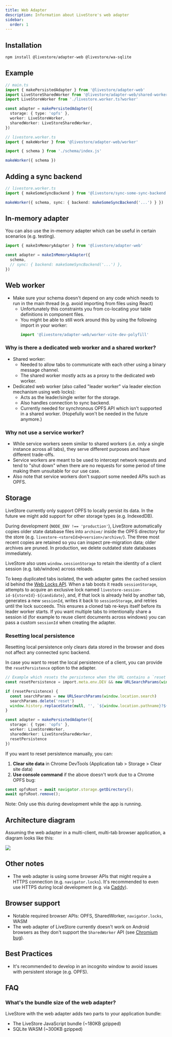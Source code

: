 ```yaml
---
title: Web Adapter
description: Information about LiveStore's web adapter
sidebar:
  order: 1
---
```


## Installation

```bash
npm install @livestore/adapter-web @livestore/wa-sqlite
```

## Example

```ts
// main.ts
import { makePersistedAdapter } from '@livestore/adapter-web'
import LiveStoreSharedWorker from '@livestore/adapter-web/shared-worker?sharedworker'
import LiveStoreWorker from './livestore.worker.ts?worker'

const adapter = makePersistedAdapter({
  storage: { type: 'opfs' },
  worker: LiveStoreWorker,
  sharedWorker: LiveStoreSharedWorker,
})
```

```ts
// livestore.worker.ts
import { makeWorker } from '@livestore/adapter-web/worker'

import { schema } from './schema/index.js'

makeWorker({ schema })
```

## Adding a sync backend

```ts
// livestore.worker.ts
import { makeSomeSyncBackend } from '@livestore/sync-some-sync-backend'

makeWorker({ schema, sync: { backend: makeSomeSyncBackend('...') } })
```

## In-memory adapter

You can also use the in-memory adapter which can be useful in certain scenarios (e.g. testing).

```ts
import { makeInMemoryAdapter } from '@livestore/adapter-web'

const adapter = makeInMemoryAdapter({
  schema,
  // sync: { backend: makeSomeSyncBackend('...') },
})
```

## Web worker

- Make sure your schema doesn't depend on any code which needs to run in the main thread (e.g. avoid importing from files using React)
  - Unfortunately this constraints you from co-locating your table definitions in component files.
  - You might be able to still work around this by using the following import in your worker:
    ```ts
    import '@livestore/adapter-web/worker-vite-dev-polyfill'
    ```

### Why is there a dedicated web worker and a shared worker?

- Shared worker:
  - Needed to allow tabs to communicate with each other using a binary message channel.
  - The shared worker mostly acts as a proxy to the dedicated web worker.
- Dedicated web worker (also called "leader worker" via leader election mechanism using web locks):
  - Acts as the leader/single writer for the storage.
  - Also handles connection to sync backend.
  - Currently needed for synchronous OPFS API which isn't supported in a shared worker. (Hopefully won't be needed in the future anymore.)

### Why not use a service worker?

- While service workers seem similar to shared workers (i.e. only a single instance across all tabs), they serve different purposes and have different trade-offs.
- Service workers are meant to be used to intercept network requests and tend to "shut down" when there are no requests for some period of time making them unsuitable for our use case.
- Also note that service workers don't support some needed APIs such as OPFS.

## Storage

LiveStore currently only support OPFS to locally persist its data. In the future we might add support for other storage types (e.g. IndexedDB).

During development (`NODE_ENV !== 'production'`), LiveStore automatically copies older state database files into `archive/` inside the OPFS directory for the store (e.g. `livestore-<storeId>@<version>/archive/`). The three most recent copies are retained so you can inspect pre-migration data; older archives are pruned. In production, we delete outdated state databases immediately.

LiveStore also uses `window.sessionStorage` to retain the identity of a client session (e.g. tab/window) across reloads.

To keep duplicated tabs isolated, the web adapter gates the cached session id behind the [Web Locks API](https://developer.mozilla.org/en-US/docs/Web/API/Web_Locks_API). When a tab boots it reads `sessionStorage`, attempts to acquire an exclusive lock named `livestore-session-id-${storeId}-${candidate}`, and, if that lock is already held by another tab, generates a new `sessionId`, writes it back to `sessionStorage`, and retries until the lock succeeds. This ensures a cloned tab re-keys itself before its leader worker starts. If you want multiple tabs to intentionally share a session id (for example to reuse client documents across windows) you can pass a custom `sessionId` when creating the adapter.

### Resetting local persistence

Resetting local persistence only clears data stored in the browser and does not affect any connected sync backend.

In case you want to reset the local persistence of a client, you can provide the `resetPersistence` option to the adapter.

```ts
// Example which resets the persistence when the URL contains a `reset` query param
const resetPersistence = import.meta.env.DEV && new URLSearchParams(window.location.search).get('reset') !== null

if (resetPersistence) {
  const searchParams = new URLSearchParams(window.location.search)
  searchParams.delete('reset')
  window.history.replaceState(null, '', `${window.location.pathname}?${searchParams.toString()}`)
}

const adapter = makePersistedAdapter({
  storage: { type: 'opfs' },
  worker: LiveStoreWorker,
  sharedWorker: LiveStoreSharedWorker,
  resetPersistence
})
```

If you want to reset persistence manually, you can:

1. **Clear site data** in Chrome DevTools (Application tab > Storage > Clear site data)
2. **Use console command** if the above doesn't work due to a Chrome OPFS bug:

```javascript
const opfsRoot = await navigator.storage.getDirectory();
await opfsRoot.remove();
```

Note: Only use this during development while the app is running.

## Architecture diagram

Assuming the web adapter in a multi-client, multi-tab browser application, a diagram looks like this:

![](https://i.imgur.com/NCKbfub.png)

## Other notes

- The web adapter is using some browser APIs that might require a HTTPS connection (e.g. `navigator.locks`). It's recommended to even use HTTPS during local development (e.g. via [Caddy](https://caddyserver.com/docs/automatic-https)).

## Browser support

- Notable required browser APIs: OPFS, SharedWorker, `navigator.locks`, WASM
- The web adapter of LiveStore currently doesn't work on Android browsers as they don't support the `SharedWorker` API (see [Chromium bug](https://issues.chromium.org/issues/40290702)).

## Best Practices

- It's recommended to develop in an incognito window to avoid issues with persistent storage (e.g. OPFS).

## FAQ

### What's the bundle size of the web adapter?

LiveStore with the web adapter adds two parts to your application bundle:

- The LiveStore JavaScript bundle (~180KB gzipped)
- SQLite WASM (~300KB gzipped)

